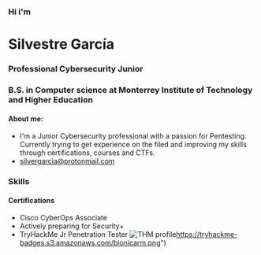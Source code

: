 ### Hi i'm
# Silvestre García
### Professional Cybersecurity Junior
### B.S. in Computer science at Monterrey Institute of Technology and Higher Education
#### About me:
- I'm a Junior Cybersecurity professional with a passion for Pentesting. Currently trying to get experience on the filed and improving my skills through certifications, courses and CTFs.
- silvergarcia@protonmail.com
### Skills
#### Certifications
- Cisco CyberOps Associate
- Actively preparing for Security+
- TryHackMe Jr Penetration Tester
![THM profile](https://tryhackme-badges.s3.amazonaws.com/bionicarm.png)https://tryhackme-badges.s3.amazonaws.com/bionicarm.png")
